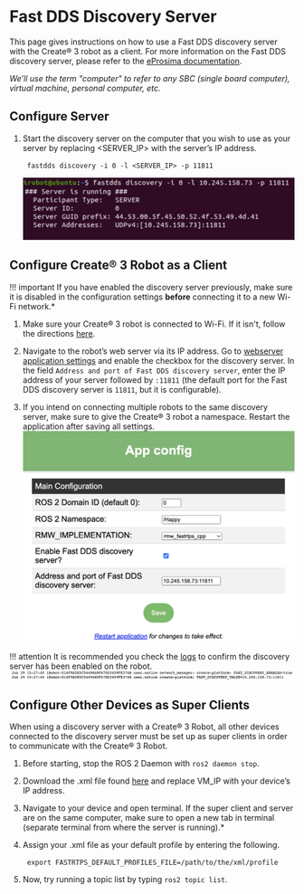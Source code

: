 # Fast DDS Discovery Server

This page gives instructions on how to use a Fast DDS discovery server with the Create® 3 robot as a client.
For more information on the Fast DDS discovery server, please refer to the [eProsima documentation](https://fast-dds.docs.eprosima.com/en/latest/fastdds/ros2/discovery_server/ros2_discovery_server.html).

*We’ll use the term "computer" to refer to any SBC (single board computer), virtual machine, personal computer, etc.*

## Configure Server

1. Start the discovery server on the computer that you wish to use as your server by replacing <SERVER_IP> with the server’s IP address.

        fastdds discovery -i 0 -l <SERVER_IP> -p 11811
   
     ![](./data/fastdds.png)

## Configure Create® 3 Robot as a Client
!!! important
    If you have enabled the discovery server previously, make sure it is disabled in the configuration settings **before** connecting it to a new Wi-Fi network.*

1. Make sure your Create® 3 robot is connected to Wi-Fi. If it isn't, follow the directions [here](../provision/).

1. Navigate to the robot’s web server via its IP address.
Go to [webserver application settings](../../webserver/application/) and enable the checkbox for the discovery server.
In the field `Address and port of Fast DDS discovery server`, enter the IP address of your server followed by `:11811` (the default port for the Fast DDS discovery server is `11811`, but it is configurable).

1. If you intend on connecting multiple robots to the same discovery server, make sure to give the Create® 3 robot a namespace.
Restart the application after saving all settings.
  ![](./data/app-config.png)

!!! attention
      It is recommended you check the [logs](../../webserver/logs/) to confirm the discovery server has been enabled on the robot. ![](./data/logs.png)

## Configure Other Devices as Super Clients 
When using a discovery server with a Create® 3 Robot, all other devices connected to the discovery server must be set up as super clients in order to communicate with the Create® 3 Robot.

1. Before starting, stop the ROS 2 Daemon with `ros2 daemon stop`.

1. Download the .xml file found [here](data/super_client_configuration_file.xml) and replace VM_IP with your device’s IP address.

1. Navigate to your device and open terminal. If the super client and server are on the same computer, make sure to open a new tab in terminal (separate terminal from where the server is running).*

1. Assign your .xml file as your default profile by entering the following.

        export FASTRTPS_DEFAULT_PROFILES_FILE=/path/to/the/xml/profile

1. Now, try running a topic list by typing `ros2 topic list`.
